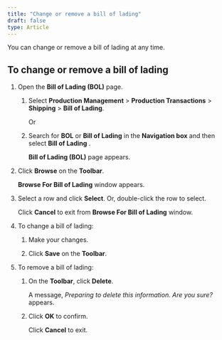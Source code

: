```yaml
---
title: "Change or remove a bill of lading"
draft: false
type: Article
---
```


You can change or remove a bill of lading at any time.

## To change or remove a bill of lading

1. Open the **Bill of Lading (BOL)** page.

   1. Select **Production Management** > **Production Transactions** > **Shipping** > **Bill of Lading**.

        Or

   2. Search for **BOL** or **Bill of Lading** in the **Navigation box** and then select **Bill of Lading** .

        **Bill of Lading (BOL)** page appears.

2. Click **Browse** on the **Toolbar**.

    **Browse For Bill of Lading** window appears.

3. Select a row and click **Select**. Or, double-click the row to select.

    Click **Cancel** to exit from **Browse For Bill of Lading** window.

4. To change a bill of lading:

   1. Make your changes.

   2. Click **Save** on the **Toolbar**.

5. To remove a bill of lading:

   1. On the **Toolbar**, click **Delete**.

        A message, *Preparing to delete this information. Are you sure?* appears.

   2. Click **OK** to confirm.

        Click **Cancel** to exit.

​